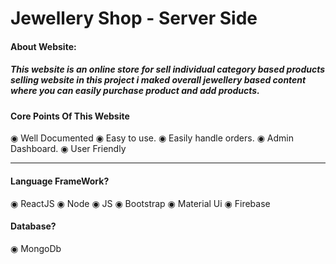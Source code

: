 <h1> Jewellery Shop - Server Side</h1>

<h4>About Website:</h4>
<h5> This website is an online store for sell individual category based products selling website in this project i maked overall jewellery based content where you can easily purchase product and add products.</h5>
<h4>Core Points Of This Website</h4>
<div>
◉ Well Documented
◉ Easy to use.
◉ Easily handle orders.
◉ Admin Dashboard.
◉ User Friendly 
</div>

<hr>

<h4>Language FrameWork?</h4>
<div>
◉ ReactJS
◉ Node
◉ JS
◉ Bootstrap
◉ Material Ui
◉ Firebase
</div>

<h4>Database?</h4>
◉ MongoDb
